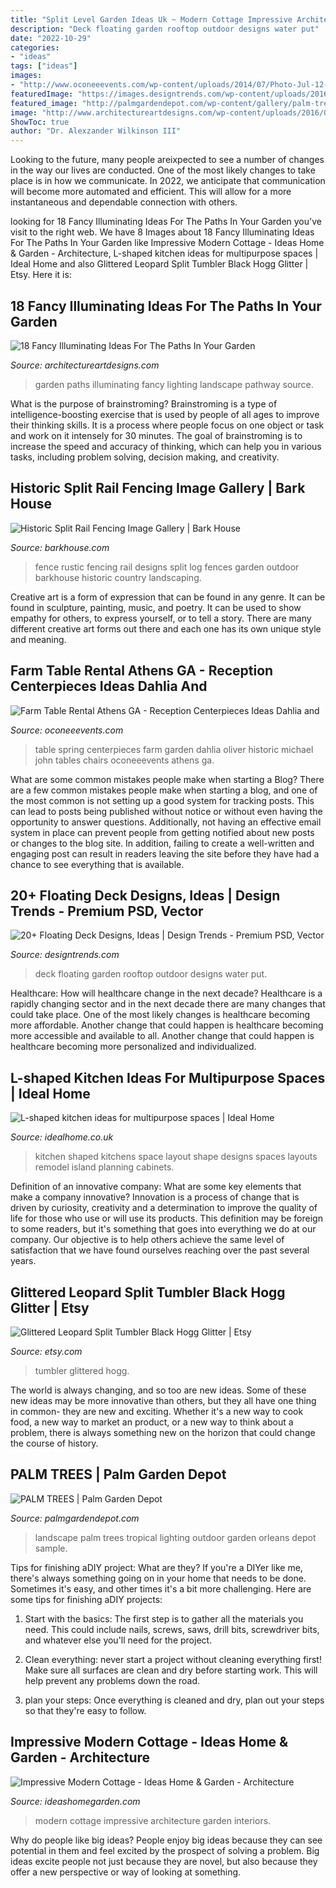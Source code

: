 ```yaml
---
title: "Split Level Garden Ideas Uk ~ Modern Cottage Impressive Architecture Garden Interiors"
description: "Deck floating garden rooftop outdoor designs water put"
date: "2022-10-29"
categories:
- "ideas"
tags: ["ideas"]
images:
- "http://www.oconeeevents.com/wp-content/uploads/2014/07/Photo-Jul-12-5-24-58-PM.png"
featuredImage: "https://images.designtrends.com/wp-content/uploads/2016/08/11180851/Floating-Deck-Rooftop-Garden.jpg"
featured_image: "http://palmgardendepot.com/wp-content/gallery/palm-trees_1/6.jpg"
image: "http://www.architectureartdesigns.com/wp-content/uploads/2016/07/12-11.jpg"
ShowToc: true
author: "Dr. Alexzander Wilkinson III"
---
```



Looking to the future, many people areixpected to see a number of changes in the way our lives are conducted. One of the most likely changes to take place is in how we communicate. In 2022, we anticipate that communication will become more automated and efficient. This will allow for a more instantaneous and dependable connection with others.

	

		
looking for 18 Fancy Illuminating Ideas For The Paths In Your Garden you've visit to the right web. We have 8 Images about 18 Fancy Illuminating Ideas For The Paths In Your Garden like Impressive Modern Cottage - Ideas Home &amp; Garden - Architecture, L-shaped kitchen ideas for multipurpose spaces | Ideal Home and also Glittered Leopard Split Tumbler Black Hogg Glitter | Etsy. Here it is:
		
    
## 18 Fancy Illuminating Ideas For The Paths In Your Garden

<img loading=lazy src="http://www.architectureartdesigns.com/wp-content/uploads/2016/07/12-11.jpg" onerror="this.onerror=null;this.src='https://tse1.mm.bing.net/th?id=OIP.O2y8Ed0vvpdgOsUteNRLngHaGV&amp;pid=15.1';" alt="18 Fancy Illuminating Ideas For The Paths In Your Garden">

_Source: architectureartdesigns.com_

>garden paths illuminating fancy lighting landscape pathway source. 

	

What is the purpose of brainstroming?
Brainstroming is a type of intelligence-boosting exercise that is used by people of all ages to improve their thinking skills. It is a process where people focus on one object or task and work on it intensely for 30 minutes. The goal of brainstroming is to increase the speed and accuracy of thinking, which can help you in various tasks, including problem solving, decision making, and creativity.

    
## Historic Split Rail Fencing Image Gallery | Bark House

<img loading=lazy src="https://barkhouse.com/wp-content/uploads/2015/07/wormstacksnake2-2000x1500.jpg" onerror="this.onerror=null;this.src='https://tse2.mm.bing.net/th?id=OIP.gyRm3JJUUkwLMSPzZB_F2wHaFj&amp;pid=15.1';" alt="Historic Split Rail Fencing Image Gallery | Bark House">

_Source: barkhouse.com_

>fence rustic fencing rail designs split log fences garden outdoor barkhouse historic country landscaping. 

	

Creative art is a form of expression that can be found in any genre. It can be found in sculpture, painting, music, and poetry. It can be used to show empathy for others, to express yourself, or to tell a story. There are many different creative art forms out there and each one has its own unique style and meaning.

    
## Farm Table Rental Athens GA - Reception Centerpieces Ideas Dahlia And

<img loading=lazy src="http://www.oconeeevents.com/wp-content/uploads/2014/07/Photo-Jul-12-5-24-58-PM.png" onerror="this.onerror=null;this.src='https://tse1.mm.bing.net/th?id=OIP.Ao6watou13mOFFo65caJYQHaE3&amp;pid=15.1';" alt="Farm Table Rental Athens GA - Reception Centerpieces Ideas Dahlia and">

_Source: oconeeevents.com_

>table spring centerpieces farm garden dahlia oliver historic michael john tables chairs oconeeevents athens ga. 

	

What are some common mistakes people make when starting a Blog?
There are a few common mistakes people make when starting a blog, and one of the most common is not setting up a good system for tracking posts. This can lead to posts being published without notice or without even having the opportunity to answer questions. Additionally, not having an effective email system in place can prevent people from getting notified about new posts or changes to the blog site. In addition, failing to create a well-written and engaging post can result in readers leaving the site before they have had a chance to see everything that is available.

    
## 20+ Floating Deck Designs, Ideas | Design Trends - Premium PSD, Vector

<img loading=lazy src="https://images.designtrends.com/wp-content/uploads/2016/08/11180851/Floating-Deck-Rooftop-Garden.jpg" onerror="this.onerror=null;this.src='https://tse4.mm.bing.net/th?id=OIP.pUK0Gy5td6n1pafCErFIsgHaE8&amp;pid=15.1';" alt="20+ Floating Deck Designs, Ideas | Design Trends - Premium PSD, Vector">

_Source: designtrends.com_

>deck floating garden rooftop outdoor designs water put. 

	

Healthcare: How will healthcare change in the next decade?
Healthcare is a rapidly changing sector and in the next decade there are many changes that could take place. One of the most likely changes is healthcare becoming more affordable. Another change that could happen is healthcare becoming more accessible and available to all. Another change that could happen is healthcare becoming more personalized and individualized.

    
## L-shaped Kitchen Ideas For Multipurpose Spaces | Ideal Home

<img loading=lazy src="http://ksassets.timeincuk.net/wp/uploads/sites/56/2017/09/LO2830LD-042.jpg" onerror="this.onerror=null;this.src='https://tse3.mm.bing.net/th?id=OIP.la7fOpBrcg52QWn58Tk-wgHaEc&amp;pid=15.1';" alt="L-shaped kitchen ideas for multipurpose spaces | Ideal Home">

_Source: idealhome.co.uk_

>kitchen shaped kitchens space layout shape designs spaces layouts remodel island planning cabinets. 

	

Definition of an innovative company: What are some key elements that make a company innovative?
Innovation is a process of change that is driven by curiosity, creativity and a determination to improve the quality of life for those who use or will use its products. This definition may be foreign to some readers, but it's something that goes into everything we do at our company. Our objective is to help others achieve the same level of satisfaction that we have found ourselves reaching over the past several years.

    
## Glittered Leopard Split Tumbler Black Hogg Glitter | Etsy

<img loading=lazy src="https://i.etsystatic.com/21019941/r/il/2c3d95/2344336379/il_794xN.2344336379_ht3l.jpg" onerror="this.onerror=null;this.src='https://tse3.mm.bing.net/th?id=OIP.rykt-by1gxLWVT6ECH2m1QHaJ4&amp;pid=15.1';" alt="Glittered Leopard Split Tumbler Black Hogg Glitter | Etsy">

_Source: etsy.com_

>tumbler glittered hogg. 

	

The world is always changing, and so too are new ideas. Some of these new ideas may be more innovative than others, but they all have one thing in common- they are new and exciting. Whether it's a new way to cook food, a new way to market an product, or a new way to think about a problem, there is always something new on the horizon that could change the course of history.

    
## PALM TREES | Palm Garden Depot

<img loading=lazy src="http://palmgardendepot.com/wp-content/gallery/palm-trees_1/6.jpg" onerror="this.onerror=null;this.src='https://tse3.mm.bing.net/th?id=OIP.Z7pIu0UDRgjP6U2RWyOQMQHaE9&amp;pid=15.1';" alt="PALM TREES | Palm Garden Depot">

_Source: palmgardendepot.com_

>landscape palm trees tropical lighting outdoor garden orleans depot sample. 

	

Tips for finishing aDIY project: What are they?
If you're a DIYer like me, there's always something going on in your home that needs to be done. Sometimes it's easy, and other times it's a bit more challenging. Here are some tips for finishing aDIY projects:
1. Start with the basics: The first step is to gather all the materials you need. This could include nails, screws, saws, drill bits, screwdriver bits, and whatever else you'll need for the project.

2. Clean everything: never start a project without cleaning everything first! Make sure all surfaces are clean and dry before starting work. This will help prevent any problems down the road.

3. plan your steps: Once everything is cleaned and dry, plan out your steps so that they're easy to follow.

    
## Impressive Modern Cottage - Ideas Home &amp; Garden - Architecture

<img loading=lazy src="https://www.ideashomegarden.com/storage/posts/gallery/2013/Sep/8700/impressive-modern-cottage.jpg" onerror="this.onerror=null;this.src='https://tse2.mm.bing.net/th?id=OIP.TVxBrjPWyI_SyeuhesWfjwHaE8&amp;pid=15.1';" alt="Impressive Modern Cottage - Ideas Home &amp; Garden - Architecture">

_Source: ideashomegarden.com_

>modern cottage impressive architecture garden interiors. 

	

Why do people like big ideas?
People enjoy big ideas because they can see potential in them and feel excited by the prospect of solving a problem. Big ideas excite people not just because they are novel, but also because they offer a new perspective or way of looking at something.

